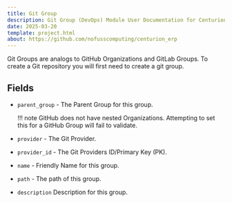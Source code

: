 ```yaml
---
title: Git Group
description: Git Group (DevOps) Module User Documentation for Centurion ERP by No Fuss Computing
date: 2025-03-20
template: project.html
about: https://github.com/nofusscomputing/centurion_erp
---
```


Git Groups are analogs to GitHub Organizations and GitLab Groups. To create a Git repository you will first need to create a git group.


## Fields

- `parent_group` - The Parent Group for this group.

    !!! note
        GitHub does not have nested Organizations. Attempting to set this for a GitHub Group will fail to validate.

- `provider` - The Git Provider.

- `provider_id` - The Git Providers ID/Primary Key (PK).

- `name` - Friendly Name for this group.

- `path` - The path of this group.

- `description` Description for this group.
